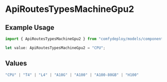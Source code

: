 # ApiRoutesTypesMachineGpu2

## Example Usage

```typescript
import { ApiRoutesTypesMachineGpu2 } from "comfydeploy/models/components";

let value: ApiRoutesTypesMachineGpu2 = "CPU";
```

## Values

```typescript
"CPU" | "T4" | "L4" | "A10G" | "A100" | "A100-80GB" | "H100"
```